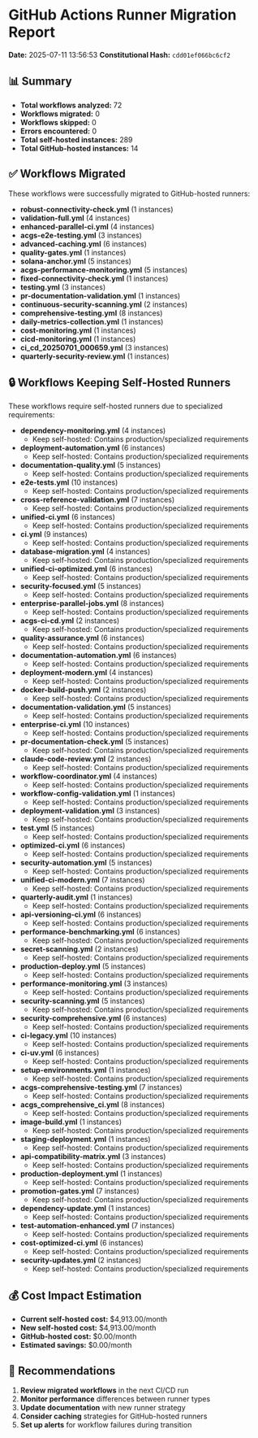 # GitHub Actions Runner Migration Report
**Date:** 2025-07-11 13:56:53
**Constitutional Hash:** `cdd01ef066bc6cf2`

## 📊 Summary
- **Total workflows analyzed:** 72
- **Workflows migrated:** 0
- **Workflows skipped:** 0
- **Errors encountered:** 0
- **Total self-hosted instances:** 289
- **Total GitHub-hosted instances:** 14

## ✅ Workflows Migrated
These workflows were successfully migrated to GitHub-hosted runners:

- **robust-connectivity-check.yml** (1 instances)
- **validation-full.yml** (4 instances)
- **enhanced-parallel-ci.yml** (4 instances)
- **acgs-e2e-testing.yml** (3 instances)
- **advanced-caching.yml** (6 instances)
- **quality-gates.yml** (1 instances)
- **solana-anchor.yml** (5 instances)
- **acgs-performance-monitoring.yml** (5 instances)
- **fixed-connectivity-check.yml** (1 instances)
- **testing.yml** (3 instances)
- **pr-documentation-validation.yml** (1 instances)
- **continuous-security-scanning.yml** (2 instances)
- **comprehensive-testing.yml** (8 instances)
- **daily-metrics-collection.yml** (1 instances)
- **cost-monitoring.yml** (1 instances)
- **cicd-monitoring.yml** (1 instances)
- **ci_cd_20250701_000659.yml** (3 instances)
- **quarterly-security-review.yml** (1 instances)

## 🔒 Workflows Keeping Self-Hosted Runners
These workflows require self-hosted runners due to specialized requirements:

- **dependency-monitoring.yml** (4 instances)
  - Keep self-hosted: Contains production/specialized requirements
- **deployment-automation.yml** (6 instances)
  - Keep self-hosted: Contains production/specialized requirements
- **documentation-quality.yml** (5 instances)
  - Keep self-hosted: Contains production/specialized requirements
- **e2e-tests.yml** (10 instances)
  - Keep self-hosted: Contains production/specialized requirements
- **cross-reference-validation.yml** (7 instances)
  - Keep self-hosted: Contains production/specialized requirements
- **unified-ci.yml** (6 instances)
  - Keep self-hosted: Contains production/specialized requirements
- **ci.yml** (9 instances)
  - Keep self-hosted: Contains production/specialized requirements
- **database-migration.yml** (4 instances)
  - Keep self-hosted: Contains production/specialized requirements
- **unified-ci-optimized.yml** (6 instances)
  - Keep self-hosted: Contains production/specialized requirements
- **security-focused.yml** (5 instances)
  - Keep self-hosted: Contains production/specialized requirements
- **enterprise-parallel-jobs.yml** (8 instances)
  - Keep self-hosted: Contains production/specialized requirements
- **acgs-ci-cd.yml** (2 instances)
  - Keep self-hosted: Contains production/specialized requirements
- **quality-assurance.yml** (6 instances)
  - Keep self-hosted: Contains production/specialized requirements
- **documentation-automation.yml** (6 instances)
  - Keep self-hosted: Contains production/specialized requirements
- **deployment-modern.yml** (4 instances)
  - Keep self-hosted: Contains production/specialized requirements
- **docker-build-push.yml** (2 instances)
  - Keep self-hosted: Contains production/specialized requirements
- **documentation-validation.yml** (5 instances)
  - Keep self-hosted: Contains production/specialized requirements
- **enterprise-ci.yml** (10 instances)
  - Keep self-hosted: Contains production/specialized requirements
- **pr-documentation-check.yml** (5 instances)
  - Keep self-hosted: Contains production/specialized requirements
- **claude-code-review.yml** (2 instances)
  - Keep self-hosted: Contains production/specialized requirements
- **workflow-coordinator.yml** (4 instances)
  - Keep self-hosted: Contains production/specialized requirements
- **workflow-config-validation.yml** (1 instances)
  - Keep self-hosted: Contains production/specialized requirements
- **deployment-validation.yml** (3 instances)
  - Keep self-hosted: Contains production/specialized requirements
- **test.yml** (5 instances)
  - Keep self-hosted: Contains production/specialized requirements
- **optimized-ci.yml** (6 instances)
  - Keep self-hosted: Contains production/specialized requirements
- **security-automation.yml** (5 instances)
  - Keep self-hosted: Contains production/specialized requirements
- **unified-ci-modern.yml** (7 instances)
  - Keep self-hosted: Contains production/specialized requirements
- **quarterly-audit.yml** (1 instances)
  - Keep self-hosted: Contains production/specialized requirements
- **api-versioning-ci.yml** (6 instances)
  - Keep self-hosted: Contains production/specialized requirements
- **performance-benchmarking.yml** (6 instances)
  - Keep self-hosted: Contains production/specialized requirements
- **secret-scanning.yml** (2 instances)
  - Keep self-hosted: Contains production/specialized requirements
- **production-deploy.yml** (5 instances)
  - Keep self-hosted: Contains production/specialized requirements
- **performance-monitoring.yml** (3 instances)
  - Keep self-hosted: Contains production/specialized requirements
- **security-scanning.yml** (5 instances)
  - Keep self-hosted: Contains production/specialized requirements
- **security-comprehensive.yml** (6 instances)
  - Keep self-hosted: Contains production/specialized requirements
- **ci-legacy.yml** (10 instances)
  - Keep self-hosted: Contains production/specialized requirements
- **ci-uv.yml** (6 instances)
  - Keep self-hosted: Contains production/specialized requirements
- **setup-environments.yml** (1 instances)
  - Keep self-hosted: Contains production/specialized requirements
- **acgs-comprehensive-testing.yml** (7 instances)
  - Keep self-hosted: Contains production/specialized requirements
- **acgs_comprehensive_ci.yml** (8 instances)
  - Keep self-hosted: Contains production/specialized requirements
- **image-build.yml** (1 instances)
  - Keep self-hosted: Contains production/specialized requirements
- **staging-deployment.yml** (1 instances)
  - Keep self-hosted: Contains production/specialized requirements
- **api-compatibility-matrix.yml** (3 instances)
  - Keep self-hosted: Contains production/specialized requirements
- **production-deployment.yml** (1 instances)
  - Keep self-hosted: Contains production/specialized requirements
- **promotion-gates.yml** (7 instances)
  - Keep self-hosted: Contains production/specialized requirements
- **dependency-update.yml** (1 instances)
  - Keep self-hosted: Contains production/specialized requirements
- **test-automation-enhanced.yml** (7 instances)
  - Keep self-hosted: Contains production/specialized requirements
- **cost-optimized-ci.yml** (6 instances)
  - Keep self-hosted: Contains production/specialized requirements
- **security-updates.yml** (2 instances)
  - Keep self-hosted: Contains production/specialized requirements

## 💰 Cost Impact Estimation
- **Current self-hosted cost:** $4,913.00/month
- **New self-hosted cost:** $4,913.00/month
- **GitHub-hosted cost:** $0.00/month
- **Estimated savings:** $0.00/month

## 🎯 Recommendations

1. **Review migrated workflows** in the next CI/CD run
2. **Monitor performance** differences between runner types
3. **Update documentation** with new runner strategy
4. **Consider caching** strategies for GitHub-hosted runners
5. **Set up alerts** for workflow failures during transition
